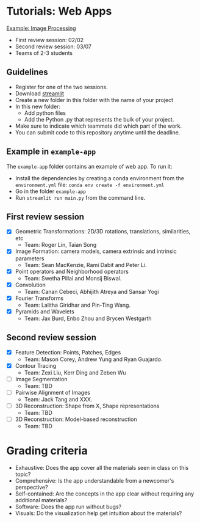 # Tutorials: Web Apps

[Example: Image Processing](https://share.streamlit.io/aniketwattamwar/image-processing-with-streamlit/main/main.py)

- First review session: 02/02
- Second review session: 03/07
- Teams of 2-3 students

## Guidelines

- Register for one of the two sessions.
- Download [streamlit](https://streamlit.io/)
- Create a new folder in this folder with the name of your project
- In this new folder:
  - Add python files
  - Add the Python .py that represents the bulk of your project.
- Make sure to indicate which teammate did which part of the work.
- You can submit code to this repository anytime until the deadline.

## Example in `example-app`

The `example-app` folder contains an example of web app. To run it:
- Install the dependencies by creating a conda environment from the `environment.yml` file: `conda env create -f environment.yml`
- Go in the folder `example-app`
- Run `streamlit run main.py` from the command line.

## First review session

- [x] Geometric Transformations: 2D/3D rotations, translations, similarities, etc
  - Team: Roger Lin, Taian Song
- [x] Image Formation: camera models, camera extrinsic and intrinsic parameters
  - Team: Sean MacKenzie, Rami Dabit and Peter Li.
- [x] Point operators and Neighborhood operators
  - Team: Swetha Pillai and Monsij Biswal.
- [x] Convolution
  - Team: Canan Cebeci, Abhijith Atreya and Sansar Yogi
- [x] Fourier Transforms
  - Team: Lalitha Giridhar and Pin-Ting Wang.
- [x] Pyramids and Wavelets
  - Team: Jax Burd, Enbo Zhou and Brycen Westgarth


## Second review session

- [x] Feature Detection: Points, Patches, Edges
  - Team: Mason Corey, Andrew Yung and Ryan Guajardo.
- [x] Contour Tracing
  - Team: Zexi Liu, Kerr Ding and Zeben Wu
- [ ] Image Segmentation
  - Team: TBD
- [ ] Pairwise Alignment of Images
  - Team: Jack Tang and XXX.
- [ ] 3D Reconstruction: Shape from X, Shape representations
  - Team: TBD
- [ ] 3D Reconstruction: Model-based reconstruction
  - Team: TBD

# Grading criteria

- Exhaustive: Does the app cover all the materials seen in class on this topic?
- Comprehensive: Is the app understandable from a newcomer's perspective?
- Self-contained: Are the concepts in the app clear without requiring any additional materials?
- Software: Does the app run without bugs?
- Visuals: Do the visualization help get intuition about the materials?
